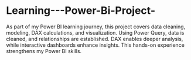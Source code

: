 # Learning---Power-Bi-Project-
As part of my Power BI learning journey, this project covers data cleaning, modeling, DAX calculations, and visualization. Using Power Query, data is cleaned, and relationships are established. DAX enables deeper analysis, while interactive dashboards enhance insights. This hands-on experience strengthens my Power BI skills. 
